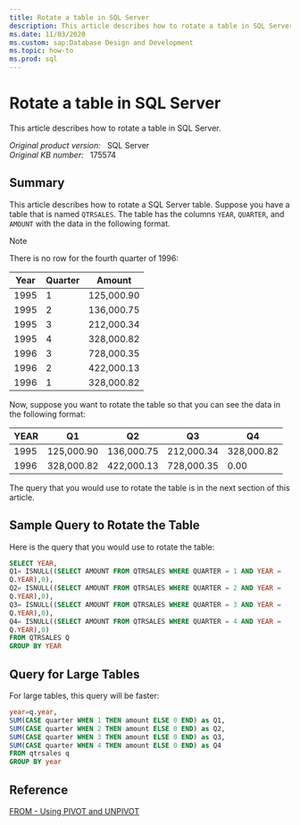```yaml
---
title: Rotate a table in SQL Server
description: This article describes how to rotate a table in SQL Server.
ms.date: 11/03/2020
ms.custom: sap:Database Design and Development
ms.topic: how-to
ms.prod: sql
---
```


# Rotate a table in SQL Server

This article describes how to rotate a table in SQL Server.

_Original product version:_ &nbsp; SQL Server  
_Original KB number:_ &nbsp; 175574

## Summary

This article describes how to rotate a SQL Server table. Suppose you have a table that is named `QTRSALES`. The table has the columns `YEAR`, `QUARTER`, and `AMOUNT` with the data in the following format.

> [!NOTE]
> There is no row for the fourth quarter of 1996:

|Year|Quarter|Amount|
|-|-|-|
|1995| 1| 125,000.90|
|1995| 2| 136,000.75|
|1995| 3| 212,000.34|
|1995| 4| 328,000.82|
|1996| 3| 728,000.35|
|1996| 2| 422,000.13|
|1996| 1| 328,000.82|
  
Now, suppose you want to rotate the table so that you can see the data in the following format:

|YEAR |Q1| Q2 |Q3| Q4|
|-|-|-|-|-|
|1995 |125,000.90 |136,000.75| 212,000.34 |328,000.82|
|1996 |328,000.82 |422,000.13| 728,000.35 |0.00|

The query that you would use to rotate the table is in the next section of this article.

## Sample Query to Rotate the Table

Here is the query that you would use to rotate the table:

```sql
SELECT YEAR,
Q1= ISNULL((SELECT AMOUNT FROM QTRSALES WHERE QUARTER = 1 AND YEAR =
Q.YEAR),0),
Q2= ISNULL((SELECT AMOUNT FROM QTRSALES WHERE QUARTER = 2 AND YEAR =
Q.YEAR),0),
Q3= ISNULL((SELECT AMOUNT FROM QTRSALES WHERE QUARTER = 3 AND YEAR =
Q.YEAR),0),
Q4= ISNULL((SELECT AMOUNT FROM QTRSALES WHERE QUARTER = 4 AND YEAR =
Q.YEAR),0)
FROM QTRSALES Q
GROUP BY YEAR
```

## Query for Large Tables

For large tables, this query will be faster:

```sql
year=q.year,
SUM(CASE quarter WHEN 1 THEN amount ELSE 0 END) as Q1,
SUM(CASE quarter WHEN 2 THEN amount ELSE 0 END) as Q2,
SUM(CASE quarter WHEN 3 THEN amount ELSE 0 END) as Q3,
SUM(CASE quarter WHEN 4 THEN amount ELSE 0 END) as Q4
FROM qtrsales q
GROUP BY year
```

## Reference

[FROM - Using PIVOT and UNPIVOT](/sql/t-sql/queries/from-using-pivot-and-unpivot)
